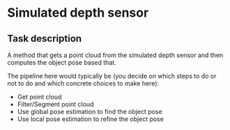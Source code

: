 # Simulated depth sensor

## Task description

A method that gets a point cloud from the simulated depth sensor and then computes the object pose based that.

The pipeline here would typically be (you decide on which steps to do or not to do and which concrete choices to make here):

- Get point cloud
- Filter/Segment point cloud
- Use global pose estimation to find the object pose
- Use local pose estimation to refine the object pose
